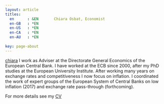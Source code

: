 ```yaml
---
layout: article
titles:
  en      : &EN       Chiara Osbat, Economist
  en-GB   : *EN
  en-US   : *EN
  en-CA   : *EN
  en-AU   : *EN
  
key: page-about
---
```


[chiara](/assets/cropped.jpg)
 I work as Adviser at the Directorate General Economics of the European Central Bank. I have worked at the ECB since 2000, after my PhD studies at the European University Institute. 
After working many years on exchange rates and competitiveness I now focus on inflation. I coordinated the work of expert groups of the European System of Central Banks on low inflation (2017) and exchange rate pass-through (forthcoming). 


For more details see my [CV](/assets/CV.pdf)

